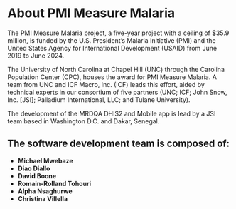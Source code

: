 # About PMI Measure Malaria

The PMI Measure Malaria project, a five-year project with a ceiling of $35.9 million, is funded by the U.S. President’s Malaria Initiative (PMI) and the United States Agency for International Development (USAID) from June 2019 to June 2024.

The University of North Carolina at Chapel Hill (UNC) through the Carolina Population Center (CPC), houses the award for PMI Measure Malaria. A team from UNC and ICF Macro, Inc. (ICF) leads this effort, aided by technical experts in our consortium of five partners (UNC; ICF; John Snow, Inc. [JSI]; Palladium International, LLC; and Tulane University).

The development of the MRDQA DHIS2 and Mobile app is lead by a JSI team based in Washington D.C. and Dakar, Senegal.

## The software development team is composed of:

* **Michael Mwebaze**
* **Diao Diallo**
* **David Boone**
* **Romain-Rolland Tohouri**
* **Alpha Nsaghurwe**
* **Christina Villella**